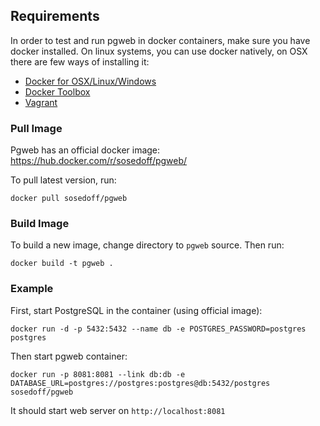 ## Requirements

In order to test and run pgweb in docker containers, make sure
you have docker installed. On linux systems, you can use docker
natively, on OSX there are few ways of installing it:

- [Docker for OSX/Linux/Windows](https://www.docker.com/products/docker)
- [Docker Toolbox](https://www.docker.com/products/docker-toolbox)
- [Vagrant](https://www.vagrantup.com/)

### Pull Image

Pgweb has an official docker image: https://hub.docker.com/r/sosedoff/pgweb/

To pull latest version, run:

```
docker pull sosedoff/pgweb
```

### Build Image

To build a new image, change directory to `pgweb` source. Then run:

```
docker build -t pgweb .
```

### Example

First, start PostgreSQL in the container (using official image):

```
docker run -d -p 5432:5432 --name db -e POSTGRES_PASSWORD=postgres postgres
```

Then start pgweb container:

```
docker run -p 8081:8081 --link db:db -e DATABASE_URL=postgres://postgres:postgres@db:5432/postgres sosedoff/pgweb
```

It should start web server on `http://localhost:8081`
